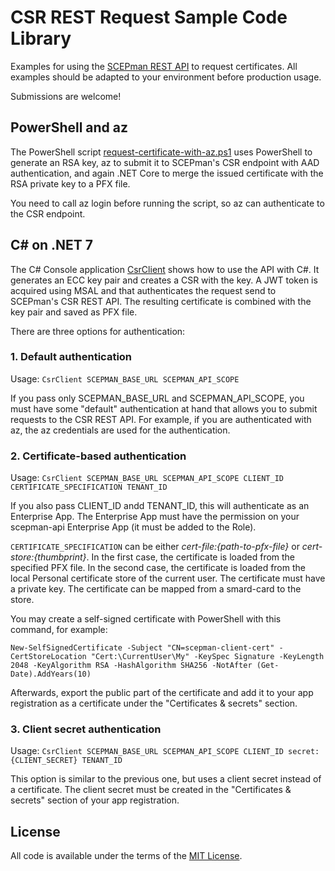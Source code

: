 # CSR REST Request Sample Code Library

Examples for using the [SCEPman REST API](https://docs.scepman.com/certificate-deployment/api-certificates) to request certificates. All examples should be adapted to your environment before production usage.

Submissions are welcome!

## PowerShell and az

The PowerShell script [request-certificate-with-az.ps1](request-certificate-with-az.ps1) uses PowerShell to generate an RSA key, az to submit it to SCEPman's CSR endpoint with AAD authentication, and again .NET Core to merge the issued certificate with the RSA private key to a PFX file.

You need to call az login before running the script, so az can authenticate to the CSR endpoint.

## C# on .NET 7

The C# Console application [CsrClient](CsrClient) shows how to use the API with C#. It generates an ECC key pair and creates a CSR with the key. A JWT token is acquired using MSAL and that authenticates the request send to SCEPman's CSR REST API. The resulting certificate is combined with the key pair and saved as PFX file.

There are three options for authentication:

### 1. Default authentication

Usage: `CsrClient SCEPMAN_BASE_URL SCEPMAN_API_SCOPE`

If you pass only SCEPMAN_BASE_URL and SCEPMAN_API_SCOPE, you must have some "default" authentication at hand that allows you to submit requests to the CSR REST API. For example, if you are authenticated with az, the az credentials are used for the authentication.

### 2. Certificate-based authentication

Usage: `CsrClient SCEPMAN_BASE_URL SCEPMAN_API_SCOPE CLIENT_ID CERTIFICATE_SPECIFICATION TENANT_ID`

If you also pass CLIENT_ID andd TENANT_ID, this will authenticate as an Enterprise App. The Enterprise App must have the permission on your scepman-api Enterprise App (it must be added to the Role).

`CERTIFICATE_SPECIFICATION` can be either *cert-file:{path-to-pfx-file}* or *cert-store:{thumbprint}*. In the first case, the certificate is loaded from the specified PFX file. In the second case, the certificate is loaded from the local Personal certificate store of the current user. The certificate must have a private key. The certificate can be mapped from a smard-card to the store.

You may create a self-signed certificate with PowerShell with this command, for example:

`New-SelfSignedCertificate -Subject "CN=scepman-client-cert" -CertStoreLocation "Cert:\CurrentUser\My" -KeySpec Signature -KeyLength 2048 -KeyAlgorithm RSA -HashAlgorithm SHA256 -NotAfter (Get-Date).AddYears(10)`

Afterwards, export the public part of the certificate and add it to your app registration as a certificate under the "Certificates & secrets" section.

### 3. Client secret authentication

Usage: `CsrClient SCEPMAN_BASE_URL SCEPMAN_API_SCOPE CLIENT_ID secret:{CLIENT_SECRET} TENANT_ID`

This option is similar to the previous one, but uses a client secret instead of a certificate. The client secret must be created in the "Certificates & secrets" section of your app registration.

## License

All code is available under the terms of the [MIT License](LICENSE).